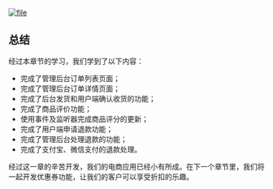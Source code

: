 [![](https://iocaffcdn.phphub.org/uploads/images/201806/13/1/JLao1AmBGE.jpeg?imageView2/2/w/1240/h/0 "file")](https://iocaffcdn.phphub.org/uploads/images/201806/13/1/JLao1AmBGE.jpeg?imageView2/2/w/1240/h/0)

## 总结

经过本章节的学习，我们学到了以下内容：

* 完成了管理后台订单列表页面；
* 完成了管理后台订单详情页面；
* 完成了后台发货和用户端确认收货的功能；
* 完成了商品评价功能；
* 使用事件及监听器完成商品评分的更新；
* 完成了用户端申请退款功能；
* 完成了管理后台处理退款的功能；
* 完成了支付宝、微信支付的退款处理。

经过这一章的辛苦开发，我们的电商应用已经小有所成。在下一个章节里，我们将一起开发优惠券功能，让我们的客户可以享受折扣的乐趣。

